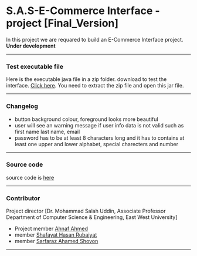 # S.A.S-E-Commerce Interface -project [Final_Version]

In this project we are requared to build an E-Commerce Interface project. **Under development**

---

### Test executable file

Here is the executable java file in a zip folder. download to test the interface. [Click here](bin/).
You need to extract the zip file and open this jar file.

---

### Changelog

-   button background colour, foreground looks more beautiful
-   user will see an warning message if user info data is not valid such as first name last name, email
-   password has to be at least 8 characters long and it has to contains at least one upper and lower alphabet, special charecters and number

---

### Source code

source code is [here](S.A.S-E-Commerce/tree/master/src/ecommerce/)

---

### Contributor

Project director [Dr. Mohammad Salah Uddin, Associate Professor Department of Computer Science & Engineering, East West University]
- Project member [Ahnaf Ahmed](https://github.com/AhnafAhmed29)
- member [Shafayat Hasan Rubaiyat](https://github.com/Infi9itee)
- member [Sarfaraz Ahamed Shovon](https://github.com/shovon021)

---
